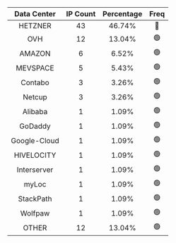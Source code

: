 | Data Center | IP Count | Percentage | Freq |
|:------------:|:--------:|:-----------:|:-----:|
| HETZNER | 43 | 46.74% | 🔴 |
| OVH | 12 | 13.04% | 🟢 |
| AMAZON | 6 | 6.52% | 🟢 |
| MEVSPACE | 5 | 5.43% | 🟢 |
| Contabo | 3 | 3.26% | 🟢 |
| Netcup | 3 | 3.26% | 🟢 |
| Alibaba | 1 | 1.09% | 🟢 |
| GoDaddy | 1 | 1.09% | 🟢 |
| Google-Cloud | 1 | 1.09% | 🟢 |
| HIVELOCITY | 1 | 1.09% | 🟢 |
| Interserver | 1 | 1.09% | 🟢 |
| myLoc | 1 | 1.09% | 🟢 |
| StackPath | 1 | 1.09% | 🟢 |
| Wolfpaw | 1 | 1.09% | 🟢 |
| OTHER | 12 | 13.04% | 🟢 |